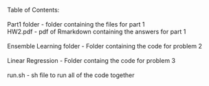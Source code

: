 Table of Contents: <br />
<br />
Part1 folder - folder containing the files for part 1 <br />
    HW2.pdf - pdf of Rmarkdown containing the answers for part 1 <br />
    <br />
Ensemble Learning folder - Folder containing the code for problem 2 <br />
<br />
Linear Regression - Folder containg the code for problem 3<br />
<br />
run.sh - sh file to run all of the code together